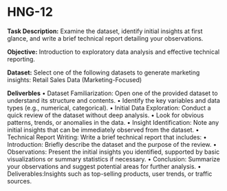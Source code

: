 # HNG-12
**Task Description:**
Examine the dataset, identify initial insights at first glance, and write a brief technical report detailing your observations.

**Objective:**
Introduction to exploratory data analysis and effective technical reporting.

 **Dataset:**
Select one of the following datasets to generate marketing insights:
	Retail Sales Data (Marketing-Focused)

  **Deliverbles**
•	Dataset Familiarization: Open one of the provided dataset to understand its structure and contents.
•	Identify the key variables and data types (e.g., numerical, categorical).
•	Initial Data Exploration: Conduct a quick review of the dataset without deep analysis.
•	Look for obvious patterns, trends, or anomalies in the data.
•	Insight Identification: Note any initial insights that can be immediately observed from the dataset.
•	Technical Report Writing: Write a brief technical report that includes:
•	Introduction: Briefly describe the dataset and the purpose of the review.
•	Observations: Present the initial insights you identified, supported by basic visualizations or summary statistics if necessary.
•	Conclusion: Summarize your observations and suggest potential areas for further analysis.
•	Deliverables:Insights such as top-selling products, user trends, or traffic sources.


